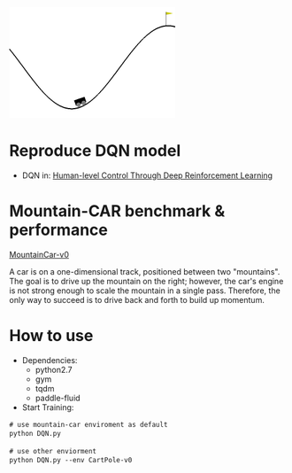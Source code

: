 <img src="mountain_car.gif" width="300" height="200">

# Reproduce DQN model
 + DQN in:
[Human-level Control Through Deep Reinforcement Learning](http://www.nature.com/nature/journal/v518/n7540/full/nature14236.html)

# Mountain-CAR benchmark & performance
[MountainCar-v0](https://gym.openai.com/envs/MountainCar-v0/)

A car is on a one-dimensional track, positioned between two "mountains". The goal is to drive up the mountain on the right; however, the car's engine is not strong enough to scale the mountain in a single pass. Therefore, the only way to succeed is to drive back and forth to build up momentum.



# How to use
+ Dependencies:
   + python2.7
   + gym
   + tqdm
   + paddle-fluid
+ Start Training:
```
# use mountain-car enviroment as default
python DQN.py

# use other enviorment
python DQN.py --env CartPole-v0

```
